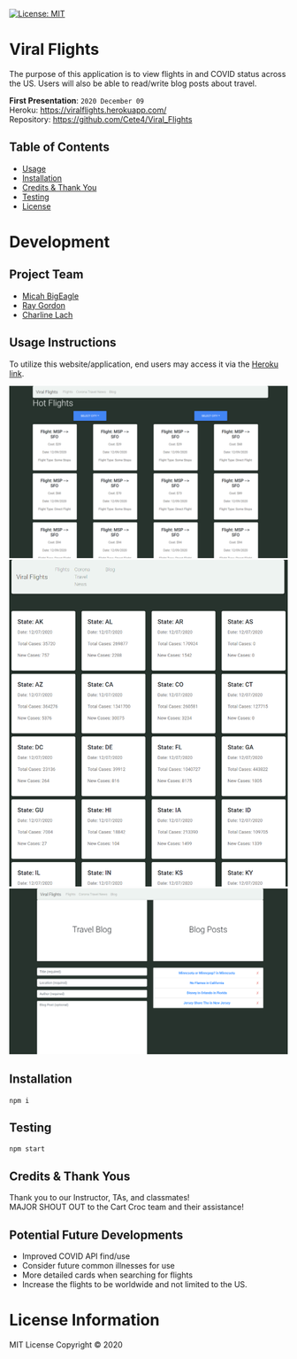 [![License: MIT](https://img.shields.io/badge/License-MIT-red.svg)](https://opensource.org/licenses/MIT)

# Viral Flights
The purpose of this application is to view flights in and COVID status across the US. Users will also be able to read/write blog posts about travel.

**First Presentation**: `2020 December 09`
<br>
Heroku: https://viralflights.herokuapp.com/
<br>
Repository: https://github.com/Cete4/Viral_Flights

## Table of Contents
* [Usage](#usage)
* [Installation](#installation)
* [Credits & Thank You](#credits)
* [Testing](#testing)
* [License](#license)

# Development
## Project Team
* [Micah BigEagle](https://github.com/Cete4)
* [Ray Gordon](https://github.com/rjgordon26)
* [Charline Lach](https://github.com/charlinelach)

## Usage Instructions
To utilize this website/application, end users may access it via the [Heroku link](https://viralflights.herokuapp.com/). 
<br>

![Flights](/images/flight.png)
<br>
![COVID Travel News](/images/covid.png)
<br>
![Blog](/images/blog.png)

## Installation
```
npm i
```

## Testing
```
npm start
```

## Credits & Thank Yous
Thank you to our Instructor, TAs, and classmates!
<br>
MAJOR SHOUT OUT to the Cart Croc team and their assistance!

## Potential Future Developments
* Improved COVID API find/use
* Consider future common illnesses for use
* More detailed cards when searching for flights
* Increase the flights to be worldwide and not limited to the US.

# License Information
MIT License
Copyright © 2020